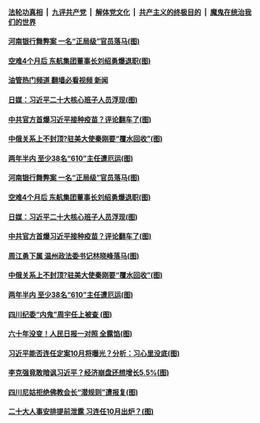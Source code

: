 ####  [法轮功真相](../../../../basic/blob/master/README.md?t=07242102) &nbsp;|&nbsp; [九评共产党](../../../../9ping.md/blob/master/README.md?t=07242102) &nbsp;|&nbsp; [解体党文化](../../../../jtdwh.md/blob/master/README.md?t=07242102)  &nbsp;|&nbsp; [共产主义的终极目的](../../../../gczydzjmd.md/blob/master/README.md?t=07242102) &nbsp;|&nbsp; [魔鬼在统治我们的世界](../../../../mgztzwmdsj.md/blob/master/README.md?t=07242102) 

#### [河南银行舞弊案 一名“正局级”官员落马(图)](../pages/p2/1012551.md?t=07242102) 

#### [空难4个月后 东航集团董事长刘绍勇爆退职(图)](../pages/p2/1012546.md?t=07242102) 

#### [油管热门频道 翻墙必看视频 新闻](http://45.76.130.85:81/youtube.html?07242102)

#### [日媒：习近平二十大核心班子人员浮现(图)](../pages/p2/1012527.md?t=07242102) 

#### [中共官方首爆习近平接种疫苗？评论翻车了(图)](../pages/p2/1012528.md?t=07242102) 

#### [中俄关系上不封顶?驻美大使秦刚要“覆水回收”(图)](../pages/p2/1012469.md?t=07242102) 

#### [两年半内 至少38名“610”主任遭厄运(图)](../pages/p2/1012452.md?t=07242102) 

#### [河南银行舞弊案 一名“正局级”官员落马(图)](../pages/p2/1012551.md?t=07242102) 

#### [空难4个月后 东航集团董事长刘绍勇爆退职(图)](../pages/p2/1012546.md?t=07242102) 

#### [日媒：习近平二十大核心班子人员浮现(图)](../pages/p2/1012527.md?t=07242102) 

#### [中共官方首爆习近平接种疫苗？评论翻车了(图)](../pages/p2/1012528.md?t=07242102) 

#### [周江勇下属 温州政法委书记林晓峰落马(图)](../pages/p2/1012449.md?t=07242102) 

#### [中俄关系上不封顶?驻美大使秦刚要“覆水回收”(图)](../pages/p2/1012469.md?t=07242102) 



#### [两年半内 至少38名“610”主任遭厄运(图)](../pages/p2/1012452.md?t=07242102) 

#### [四川纪委“内鬼”周宇任上被查 (图)](../pages/p2/1012394.md?t=07242102) 


#### [六十年没变！人民日报一对照 全露馅(图)](../pages/p2/1012441.md?t=07242102) 



#### [习近平能否连任定案10月将曝光？分析：习心里没底(图)](../pages/p2/1012399.md?t=07242102) 

#### [李克强竟敢暗讽习近平？经济崩盘还想增长5.5%(图)](../pages/p2/1012319.md?t=07242102) 



#### [四川尼姑拒绝佛教会长“潜规则”遭报复(图)](../pages/p2/1012384.md?t=07242102) 

#### [二十大人事安排提前泄露 习连任10月出炉？(图)](../pages/p2/1012358.md?t=07242102) 

<img src='http://gfw-breaker.win/goodnews/indexes/p2.md' width='0px' height='0px'/>
